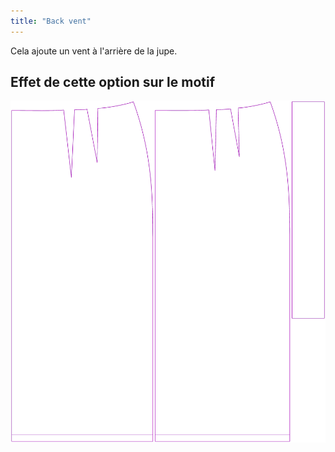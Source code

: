 ```yaml
---
title: "Back vent"
---
```


Cela ajoute un vent à l'arrière de la jupe.

## Effet de cette option sur le motif

![Cette image montre l'effet de cette option en superposant plusieurs variantes qui ont une valeur différente pour cette option](penelope_backvent_sample.svg "Effet de cette option sur le modèle")
